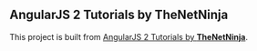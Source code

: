 ## AngularJS 2 Tutorials by TheNetNinja
This project is built from [AngularJS 2 Tutorials by **TheNetNinja**](https://www.youtube.com/playlist?list=PL4cUxeGkcC9jqhk5RvBiEwHMKSUXPyng0).